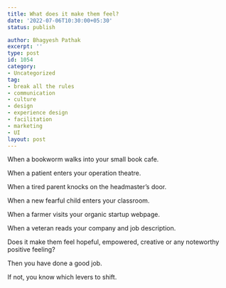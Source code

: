 ```yaml
---
title: What does it make them feel?
date: '2022-07-06T10:30:00+05:30'
status: publish

author: Bhagyesh Pathak
excerpt: ''
type: post
id: 1054
category:
- Uncategorized
tag:
- break all the rules
- communication
- culture
- design
- experience design
- facilitation
- marketing
- UI
layout: post
---
```


When a bookworm walks into your small book cafe.

When a patient enters your operation theatre.

When a tired parent knocks on the headmaster’s door.

When a new fearful child enters your classroom.

When a farmer visits your organic startup webpage.

When a veteran reads your company and job description.

Does it make them feel hopeful, empowered, creative or any noteworthy positive feeling?

Then you have done a good job.

If not, you know which levers to shift.